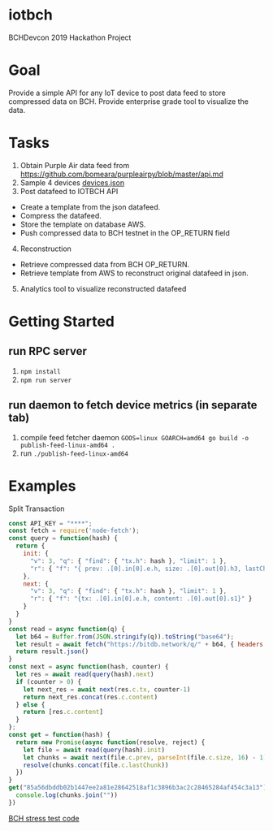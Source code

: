 iotbch
======

BCHDevcon 2019 Hackathon Project

# Goal

Provide a simple API for any IoT device to post data feed to store compressed data on BCH.
Provide enterprise grade tool to visualize the data.

# Tasks

1. Obtain Purple Air data feed from https://github.com/bomeara/purpleairpy/blob/master/api.md
2. Sample 4 devices [devices.json](./devices.json)
3. Post datafeed to IOTBCH API
* Create a template from the json datafeed.
* Compress the datafeed.
* Store the template on database AWS.
* Push compressed data to BCH testnet in the OP_RETURN field
4. Reconstruction
* Retrieve compressed data from BCH OP_RETURN.
* Retrieve template from AWS to reconstruct original datafeed in json.
5. Analytics tool to visualize reconstructed datafeed


# Getting Started

## run RPC server

1. `npm install`
2. `npm run server`

## run daemon to fetch device metrics (in separate tab)

1. compile feed fetcher daemon `GOOS=linux GOARCH=amd64 go build -o publish-feed-linux-amd64 .`
2. run `./publish-feed-linux-amd64`


# Examples

Split Transaction

```js
const API_KEY = "****";
const fetch = require('node-fetch');
const query = function(hash) {
  return {
    init: {
      "v": 3, "q": { "find": { "tx.h": hash }, "limit": 1 },
      "r": { "f": "{ prev: .[0].in[0].e.h, size: .[0].out[0].h3, lastChunk: .[0].out[0].s10 }" }
    },
    next: {
      "v": 3, "q": { "find": { "tx.h": hash }, "limit": 1 },
      "r": { "f": "{tx: .[0].in[0].e.h, content: .[0].out[0].s1}" }
    }
  }
}
const read = async function(q) {
  let b64 = Buffer.from(JSON.stringify(q)).toString("base64");
  let result = await fetch("https://bitdb.network/q/" + b64, { headers: { key: API_KEY } })
  return result.json()
}
const next = async function(hash, counter) {
  let res = await read(query(hash).next)
  if (counter > 0) {
    let next_res = await next(res.c.tx, counter-1)
    return next_res.concat(res.c.content)
  } else {
    return [res.c.content]
  }
};
const get = function(hash) {
  return new Promise(async function(resolve, reject) {
    let file = await read(query(hash).init)
    let chunks = await next(file.c.prev, parseInt(file.c.size, 16) - 1)
    resolve(chunks.concat(file.c.lastChunk))
  })
}
get("85a56dbddb02b1447ee2a81e28642518af1c3896b3ac2c28465284af454c3a13").then(function(chunks) {
  console.log(chunks.join(""))
})
```

[BCH stress test code](https://github.com/SpendBCH/bch-stresstest-web/blob/master/src/stresstest-lib/utils.js#L39)
